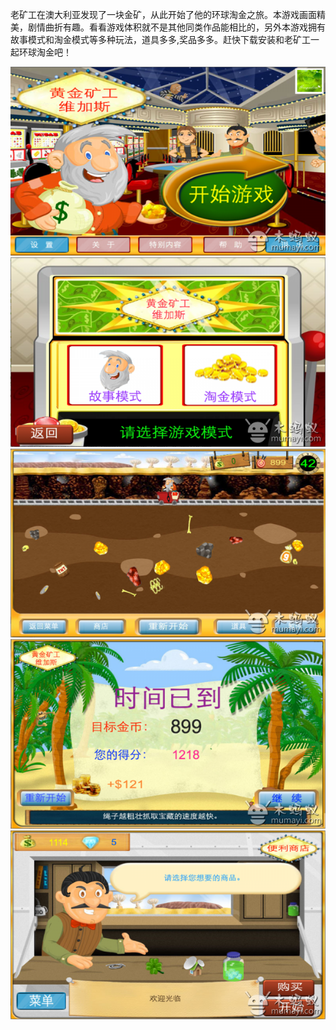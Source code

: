 老矿工在澳大利亚发现了一块金矿，从此开始了他的环球淘金之旅。本游戏画面精美，剧情曲折有趣。看看游戏体积就不是其他同类作品能相比的，另外本游戏拥有故事模式和淘金模式等多种玩法，道具多多,奖品多多。赶快下载安装和老矿工一起环球淘金吧！

<!-- class="ui images" -->
![](/assets/images/works/维加斯矿工/1.png)
![](/assets/images/works/维加斯矿工/2.png)
![](/assets/images/works/维加斯矿工/3.png)
![](/assets/images/works/维加斯矿工/4.png)
![](/assets/images/works/维加斯矿工/5.png)
<!-- endclass -->
